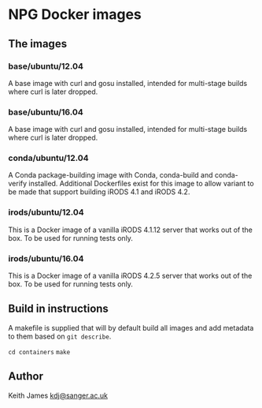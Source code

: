 # NPG Docker images

## The images ##

### base/ubuntu/12.04 ###

A base image with curl and gosu installed, intended for multi-stage
builds where curl is later dropped.

### base/ubuntu/16.04 ###

A base image with curl and gosu installed, intended for multi-stage
builds where curl is later dropped.

### conda/ubuntu/12.04 ###

A Conda package-building image with Conda, conda-build and
conda-verify installed. Additional Dockerfiles exist for this image to
allow variant to be made that support building iRODS 4.1 and iRODS 4.2.

### irods/ubuntu/12.04 ###

This is a Docker image of a vanilla iRODS 4.1.12 server that works out
of the box. To be used for running tests only.

### irods/ubuntu/16.04 ###

This is a Docker image of a vanilla iRODS 4.2.5 server that works out
of the box. To be used for running tests only.

## Build in instructions ##

A makefile is supplied that will by default build all images and add
metadata to them based on `git describe`.

`cd containers`
`make`

## Author

Keith James kdj@sanger.ac.uk
